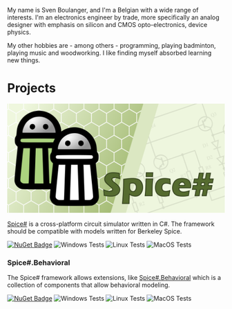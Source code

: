 My name is Sven Boulanger, and I'm a Belgian with a wide range of interests. I'm an electronics engineer by trade, more specifically an analog designer with emphasis on silicon and CMOS opto-electronics, device physics.

My other hobbies are - among others - programming, playing badminton, playing music and woodworking. I like finding myself absorbed learning new things.

# Projects

[![Spice#](images/spicesharp_banner_hires.png)](https://github.com/SpiceSharp/SpiceSharp)

[Spice#](https://github.com/SpiceSharp/SpiceSharp) is a cross-platform circuit simulator written in C#.  The framework should be compatible with models written for Berkeley Spice.

[![NuGet Badge](https://buildstats.info/nuget/spicesharp)](https://www.nuget.org/packages/SpiceSharp/) ![Windows Tests](https://github.com/SpiceSharp/SpiceSharp/workflows/Windows%20Tests/badge.svg) ![Linux Tests](https://github.com/SpiceSharp/SpiceSharp/workflows/Linux%20Tests/badge.svg) ![MacOS Tests](https://github.com/SpiceSharp/SpiceSharp/workflows/MacOS%20Tests/badge.svg)

### Spice#.Behavioral
The Spice# framework allows extensions, like [Spice#.Behavioral](https://github.com/SpiceSharp/SpiceSharpBehavioral) which is a collection of components that allow behavioral modeling.

[![NuGet Badge](https://buildstats.info/nuget/spicesharpbehavioral)](https://www.nuget.org/packages/SpiceSharpBehavioral/) ![Windows Tests](https://github.com/SpiceSharp/SpiceSharpBehavioral/workflows/Windows%20Tests/badge.svg) ![Linux Tests](https://github.com/SpiceSharp/SpiceSharpBehavioral/workflows/Linux%20Tests/badge.svg) ![MacOS Tests](https://github.com/SpiceSharp/SpiceSharpBehavioral/workflows/MacOS%20Tests/badge.svg)
